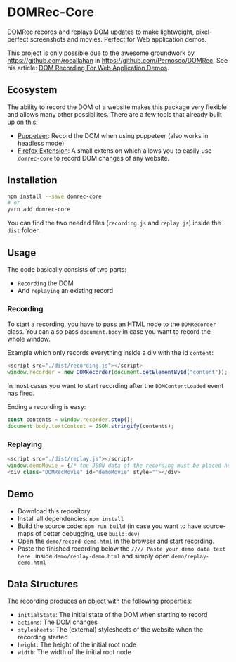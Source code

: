 # DOMRec-Core

DOMRec records and replays DOM updates to make lightweight, pixel-perfect screenshots and movies. Perfect for Web application demos.

This project is only possible due to the awesome groundwork by https://github.com/rocallahan in https://github.com/Pernosco/DOMRec. See his article: [DOM Recording For Web Application Demos](https://robert.ocallahan.org/2020/11/dom-recording-for-web-application-demos.html).

## Ecosystem

The ability to record the DOM of a website makes this package very flexible and allows many other possibilites. There are a few tools that already built up on this:

* [Puppeteer](https://github.com/Junkern/domrec-puppeteer): Record the DOM when using puppeteer (also works in headless mode)
* [Firefox Extension](https://github.com/Junkern/domrec-firefox-extension): A small extension which allows you to easily use `domrec-core` to record DOM changes of any website.

## Installation

```sh
npm install --save domrec-core
# or
yarn add domrec-core
```

You can find the two needed files (`recording.js` and `replay.js`) inside the `dist` folder.

## Usage

The code basically consists of two parts: 

* `Recording` the DOM
* And `replaying` an existing record

### Recording

To start a recording, you have to pass an HTML node to the `DOMRecorder` class. You can also pass `document.body` in case you want to record the whole window.

Example which only records everything inside a div with the id `content`: 

```js
<script src="./dist/recording.js"></script>
window.recorder = new DOMRecorder(document.getElementById("content"));
```

In most cases you want to start recording after the `DOMContentLoaded` event has fired.

Ending a recording is easy:

```js
const contents = window.recorder.stop();
document.body.textContent = JSON.stringify(contents);
```

### Replaying

```js
<script src="./dist/replay.js"></script>
window.demoMovie = {/* the JSON data of the recording must be placed here*/}
<div class="DOMRecMovie" id="demoMovie" style=""></div>
```

## Demo

* Download this repository
* Install all dependencies: `npm install`
* Build the source code: `npm run build` (in case you want to have source-maps of better debugging, use `build:dev`)
* Open the `demo/record-demo.html` in the browser and start recording.
* Paste the finished recording below the `//// Paste your demo data text here.` inside `demo/replay-demo.html` and simply open `demo/replay-demo.html` 

## Data Structures

The recording produces an object with the following properties:

* `initialState`: The initial state of the DOM when starting to record
* `actions`: The DOM changes
* `stylesheets`: The (external) stylesheets of the website when the recording started
* `height`: The height of the initial root node
* `width`: The width of the initial root node
